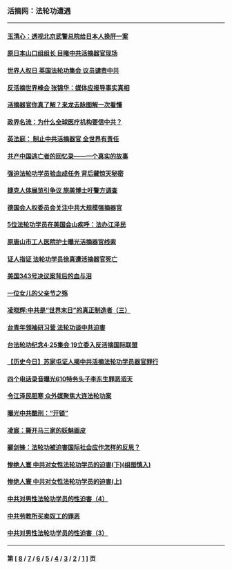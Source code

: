 ### 活摘网：法轮功遭遇
---
#### [玉清心：透视北京武警总院给日本人换肝一案](../../pages/nf5881/n13771978.md?01250430) 
#### [原日本山口组组长 目睹中共活摘器官现场](../../pages/nf5881/n13767360.md?01250430) 
#### [世界人权日 英国法轮功集会 议员谴责中共](../../pages/nf5881/n13431763.md?01250430) 
#### [反活摘世界峰会 张锦华：媒体应报导事实真相](../../pages/nf5881/n13278502.md?01250430) 
#### [活摘器官你真了解？来龙去脉图解一次看懂](../../pages/nf5881/n13013820.md?01250430) 
#### [政界名流：为什么全球医疗机构要信中共？](../../pages/nf5881/n11945479.md?01250430) 
#### [英法庭： 制止中共活摘器官 全世界有责任](../../pages/nf5881/n11330691.md?01250430) 
#### [共产中国逃亡者的回忆录——一个真实的故事](../../pages/nf5881/n10918649.md?01250430) 
#### [强迫法轮功学员验血成任务 背后藏惊天秘密](../../pages/nf5881/n4252384.md?01250430) 
#### [捷克人体展览引争议 旅美博士吁警方调查](../../pages/nf5881/n9429187.md?01250430) 
#### [德国会人权委员会关注中共大规模强摘器官](../../pages/nf5881/n8418950.md?01250430) 
#### [5位法轮功学员在美国会山疾呼：法办江泽民](../../pages/nf5881/n8101519.md?01250430) 
#### [原唐山市工人医院护士曝光活摘器官线索](../../pages/nf5881/n8076384.md?01250430) 
#### [证人指证 法轮功学员徐真遭活摘器官死亡](../../pages/nf5881/n8042467.md?01250430) 
#### [美国343号决议案背后的血与泪](../../pages/nf5881/n8020684.md?01250430) 
#### [一位女儿的父亲节之殇](../../pages/nf5881/n8014122.md?01250430) 
#### [凌晓辉:中共是“世界末日”的真正制造者（三）](../../pages/nf5881/n4210333.md?01250430) 
#### [台青年领袖研习营 法轮功谈中共迫害](../../pages/nf5881/n4141857.md?01250430) 
#### [台法轮功纪念4‧25集会 19立委入反活摘国际联盟](../../pages/nf5881/n4141821.md?01250430) 
#### [【历史今日】苏家屯证人揭中共活摘法轮功学员器官罪行](../../pages/nf5881/n4135912.md?01250430) 
#### [四个电话录音曝光610特务头子李东生罪恶滔天](../../pages/nf5881/n4040060.md?01250430) 
#### [令江泽民胆寒 众外媒聚焦大连法轮功案](../../pages/nf5881/n3932671.md?01250430) 
#### [曝光中共酷刑：“开锁”](../../pages/nf5881/n3889373.md?01250430) 
#### [凌宸：撕开马三家的妖魅画皮](../../pages/nf5881/n3849369.md?01250430) 
#### [郦剑锋：法轮功被迫害国际社会应作怎样的反思？](../../pages/nf5881/n3824560.md?01250430) 
#### [惨绝人寰 中共对女性法轮功学员的迫害(下)(组图慎入)](../../pages/nf5881/n3816285.md?01250430) 
#### [惨绝人寰 中共对女性法轮功学员的迫害(上)](../../pages/nf5881/n3815374.md?01250430) 
#### [中共对男性法轮功学员的性迫害（4）](../../pages/nf5881/n3769144.md?01250430) 
#### [中共劳教所买卖奴工的罪恶](../../pages/nf5881/n3769378.md?01250430) 
#### [中共对男性法轮功学员的性迫害（3）](../../pages/nf5881/n3768231.md?01250430) 

---
#### 第 [ [8](./8.md?01250430) / [7](./7.md?01250430) / [6](./6.md?01250430) / [5](./5.md?01250430) / [4](./4.md?01250430) / [3](./3.md?01250430) / [2](./2.md?01250430) / [1](./1.md?01250430) ] 页
